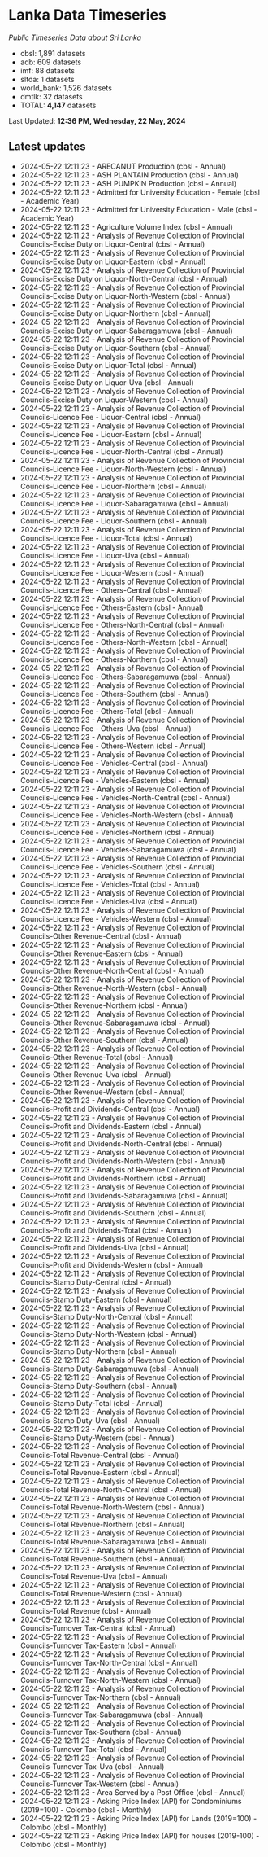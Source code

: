 # Lanka Data Timeseries
*Public Timeseries Data about Sri Lanka*

* cbsl: 1,891 datasets
* adb: 609 datasets
* imf: 88 datasets
* sltda: 1 datasets
* world_bank: 1,526 datasets
* dmtlk: 32 datasets
* TOTAL: **4,147** datasets

Last Updated: **12:36 PM, Wednesday, 22 May, 2024**

## Latest updates

* 2024-05-22 12:11:23 - ARECANUT Production (cbsl - Annual)
* 2024-05-22 12:11:23 - ASH PLANTAIN Production (cbsl - Annual)
* 2024-05-22 12:11:23 - ASH PUMPKIN Production (cbsl - Annual)
* 2024-05-22 12:11:23 - Admitted for University Education - Female (cbsl - Academic Year)
* 2024-05-22 12:11:23 - Admitted for University Education - Male (cbsl - Academic Year)
* 2024-05-22 12:11:23 - Agriculture Volume Index (cbsl - Annual)
* 2024-05-22 12:11:23 - Analysis of Revenue Collection of Provincial Councils-Excise Duty on Liquor-Central (cbsl - Annual)
* 2024-05-22 12:11:23 - Analysis of Revenue Collection of Provincial Councils-Excise Duty on Liquor-Eastern (cbsl - Annual)
* 2024-05-22 12:11:23 - Analysis of Revenue Collection of Provincial Councils-Excise Duty on Liquor-North-Central (cbsl - Annual)
* 2024-05-22 12:11:23 - Analysis of Revenue Collection of Provincial Councils-Excise Duty on Liquor-North-Western (cbsl - Annual)
* 2024-05-22 12:11:23 - Analysis of Revenue Collection of Provincial Councils-Excise Duty on Liquor-Northern (cbsl - Annual)
* 2024-05-22 12:11:23 - Analysis of Revenue Collection of Provincial Councils-Excise Duty on Liquor-Sabaragamuwa (cbsl - Annual)
* 2024-05-22 12:11:23 - Analysis of Revenue Collection of Provincial Councils-Excise Duty on Liquor-Southern (cbsl - Annual)
* 2024-05-22 12:11:23 - Analysis of Revenue Collection of Provincial Councils-Excise Duty on Liquor-Total (cbsl - Annual)
* 2024-05-22 12:11:23 - Analysis of Revenue Collection of Provincial Councils-Excise Duty on Liquor-Uva (cbsl - Annual)
* 2024-05-22 12:11:23 - Analysis of Revenue Collection of Provincial Councils-Excise Duty on Liquor-Western (cbsl - Annual)
* 2024-05-22 12:11:23 - Analysis of Revenue Collection of Provincial Councils-Licence Fee - Liquor-Central (cbsl - Annual)
* 2024-05-22 12:11:23 - Analysis of Revenue Collection of Provincial Councils-Licence Fee - Liquor-Eastern (cbsl - Annual)
* 2024-05-22 12:11:23 - Analysis of Revenue Collection of Provincial Councils-Licence Fee - Liquor-North-Central (cbsl - Annual)
* 2024-05-22 12:11:23 - Analysis of Revenue Collection of Provincial Councils-Licence Fee - Liquor-North-Western (cbsl - Annual)
* 2024-05-22 12:11:23 - Analysis of Revenue Collection of Provincial Councils-Licence Fee - Liquor-Northern (cbsl - Annual)
* 2024-05-22 12:11:23 - Analysis of Revenue Collection of Provincial Councils-Licence Fee - Liquor-Sabaragamuwa (cbsl - Annual)
* 2024-05-22 12:11:23 - Analysis of Revenue Collection of Provincial Councils-Licence Fee - Liquor-Southern (cbsl - Annual)
* 2024-05-22 12:11:23 - Analysis of Revenue Collection of Provincial Councils-Licence Fee - Liquor-Total (cbsl - Annual)
* 2024-05-22 12:11:23 - Analysis of Revenue Collection of Provincial Councils-Licence Fee - Liquor-Uva (cbsl - Annual)
* 2024-05-22 12:11:23 - Analysis of Revenue Collection of Provincial Councils-Licence Fee - Liquor-Western (cbsl - Annual)
* 2024-05-22 12:11:23 - Analysis of Revenue Collection of Provincial Councils-Licence Fee - Others-Central (cbsl - Annual)
* 2024-05-22 12:11:23 - Analysis of Revenue Collection of Provincial Councils-Licence Fee - Others-Eastern (cbsl - Annual)
* 2024-05-22 12:11:23 - Analysis of Revenue Collection of Provincial Councils-Licence Fee - Others-North-Central (cbsl - Annual)
* 2024-05-22 12:11:23 - Analysis of Revenue Collection of Provincial Councils-Licence Fee - Others-North-Western (cbsl - Annual)
* 2024-05-22 12:11:23 - Analysis of Revenue Collection of Provincial Councils-Licence Fee - Others-Northern (cbsl - Annual)
* 2024-05-22 12:11:23 - Analysis of Revenue Collection of Provincial Councils-Licence Fee - Others-Sabaragamuwa (cbsl - Annual)
* 2024-05-22 12:11:23 - Analysis of Revenue Collection of Provincial Councils-Licence Fee - Others-Southern (cbsl - Annual)
* 2024-05-22 12:11:23 - Analysis of Revenue Collection of Provincial Councils-Licence Fee - Others-Total (cbsl - Annual)
* 2024-05-22 12:11:23 - Analysis of Revenue Collection of Provincial Councils-Licence Fee - Others-Uva (cbsl - Annual)
* 2024-05-22 12:11:23 - Analysis of Revenue Collection of Provincial Councils-Licence Fee - Others-Western (cbsl - Annual)
* 2024-05-22 12:11:23 - Analysis of Revenue Collection of Provincial Councils-Licence Fee - Vehicles-Central (cbsl - Annual)
* 2024-05-22 12:11:23 - Analysis of Revenue Collection of Provincial Councils-Licence Fee - Vehicles-Eastern (cbsl - Annual)
* 2024-05-22 12:11:23 - Analysis of Revenue Collection of Provincial Councils-Licence Fee - Vehicles-North-Central (cbsl - Annual)
* 2024-05-22 12:11:23 - Analysis of Revenue Collection of Provincial Councils-Licence Fee - Vehicles-North-Western (cbsl - Annual)
* 2024-05-22 12:11:23 - Analysis of Revenue Collection of Provincial Councils-Licence Fee - Vehicles-Northern (cbsl - Annual)
* 2024-05-22 12:11:23 - Analysis of Revenue Collection of Provincial Councils-Licence Fee - Vehicles-Sabaragamuwa (cbsl - Annual)
* 2024-05-22 12:11:23 - Analysis of Revenue Collection of Provincial Councils-Licence Fee - Vehicles-Southern (cbsl - Annual)
* 2024-05-22 12:11:23 - Analysis of Revenue Collection of Provincial Councils-Licence Fee - Vehicles-Total (cbsl - Annual)
* 2024-05-22 12:11:23 - Analysis of Revenue Collection of Provincial Councils-Licence Fee - Vehicles-Uva (cbsl - Annual)
* 2024-05-22 12:11:23 - Analysis of Revenue Collection of Provincial Councils-Licence Fee - Vehicles-Western (cbsl - Annual)
* 2024-05-22 12:11:23 - Analysis of Revenue Collection of Provincial Councils-Other Revenue-Central (cbsl - Annual)
* 2024-05-22 12:11:23 - Analysis of Revenue Collection of Provincial Councils-Other Revenue-Eastern (cbsl - Annual)
* 2024-05-22 12:11:23 - Analysis of Revenue Collection of Provincial Councils-Other Revenue-North-Central (cbsl - Annual)
* 2024-05-22 12:11:23 - Analysis of Revenue Collection of Provincial Councils-Other Revenue-North-Western (cbsl - Annual)
* 2024-05-22 12:11:23 - Analysis of Revenue Collection of Provincial Councils-Other Revenue-Northern (cbsl - Annual)
* 2024-05-22 12:11:23 - Analysis of Revenue Collection of Provincial Councils-Other Revenue-Sabaragamuwa (cbsl - Annual)
* 2024-05-22 12:11:23 - Analysis of Revenue Collection of Provincial Councils-Other Revenue-Southern (cbsl - Annual)
* 2024-05-22 12:11:23 - Analysis of Revenue Collection of Provincial Councils-Other Revenue-Total (cbsl - Annual)
* 2024-05-22 12:11:23 - Analysis of Revenue Collection of Provincial Councils-Other Revenue-Uva (cbsl - Annual)
* 2024-05-22 12:11:23 - Analysis of Revenue Collection of Provincial Councils-Other Revenue-Western (cbsl - Annual)
* 2024-05-22 12:11:23 - Analysis of Revenue Collection of Provincial Councils-Profit and Dividends-Central (cbsl - Annual)
* 2024-05-22 12:11:23 - Analysis of Revenue Collection of Provincial Councils-Profit and Dividends-Eastern (cbsl - Annual)
* 2024-05-22 12:11:23 - Analysis of Revenue Collection of Provincial Councils-Profit and Dividends-North-Central (cbsl - Annual)
* 2024-05-22 12:11:23 - Analysis of Revenue Collection of Provincial Councils-Profit and Dividends-North-Western (cbsl - Annual)
* 2024-05-22 12:11:23 - Analysis of Revenue Collection of Provincial Councils-Profit and Dividends-Northern (cbsl - Annual)
* 2024-05-22 12:11:23 - Analysis of Revenue Collection of Provincial Councils-Profit and Dividends-Sabaragamuwa (cbsl - Annual)
* 2024-05-22 12:11:23 - Analysis of Revenue Collection of Provincial Councils-Profit and Dividends-Southern (cbsl - Annual)
* 2024-05-22 12:11:23 - Analysis of Revenue Collection of Provincial Councils-Profit and Dividends-Total (cbsl - Annual)
* 2024-05-22 12:11:23 - Analysis of Revenue Collection of Provincial Councils-Profit and Dividends-Uva (cbsl - Annual)
* 2024-05-22 12:11:23 - Analysis of Revenue Collection of Provincial Councils-Profit and Dividends-Western (cbsl - Annual)
* 2024-05-22 12:11:23 - Analysis of Revenue Collection of Provincial Councils-Stamp Duty-Central (cbsl - Annual)
* 2024-05-22 12:11:23 - Analysis of Revenue Collection of Provincial Councils-Stamp Duty-Eastern (cbsl - Annual)
* 2024-05-22 12:11:23 - Analysis of Revenue Collection of Provincial Councils-Stamp Duty-North-Central (cbsl - Annual)
* 2024-05-22 12:11:23 - Analysis of Revenue Collection of Provincial Councils-Stamp Duty-North-Western (cbsl - Annual)
* 2024-05-22 12:11:23 - Analysis of Revenue Collection of Provincial Councils-Stamp Duty-Northern (cbsl - Annual)
* 2024-05-22 12:11:23 - Analysis of Revenue Collection of Provincial Councils-Stamp Duty-Sabaragamuwa (cbsl - Annual)
* 2024-05-22 12:11:23 - Analysis of Revenue Collection of Provincial Councils-Stamp Duty-Southern (cbsl - Annual)
* 2024-05-22 12:11:23 - Analysis of Revenue Collection of Provincial Councils-Stamp Duty-Total (cbsl - Annual)
* 2024-05-22 12:11:23 - Analysis of Revenue Collection of Provincial Councils-Stamp Duty-Uva (cbsl - Annual)
* 2024-05-22 12:11:23 - Analysis of Revenue Collection of Provincial Councils-Stamp Duty-Western (cbsl - Annual)
* 2024-05-22 12:11:23 - Analysis of Revenue Collection of Provincial Councils-Total Revenue-Central (cbsl - Annual)
* 2024-05-22 12:11:23 - Analysis of Revenue Collection of Provincial Councils-Total Revenue-Eastern (cbsl - Annual)
* 2024-05-22 12:11:23 - Analysis of Revenue Collection of Provincial Councils-Total Revenue-North-Central (cbsl - Annual)
* 2024-05-22 12:11:23 - Analysis of Revenue Collection of Provincial Councils-Total Revenue-North-Western (cbsl - Annual)
* 2024-05-22 12:11:23 - Analysis of Revenue Collection of Provincial Councils-Total Revenue-Northern (cbsl - Annual)
* 2024-05-22 12:11:23 - Analysis of Revenue Collection of Provincial Councils-Total Revenue-Sabaragamuwa (cbsl - Annual)
* 2024-05-22 12:11:23 - Analysis of Revenue Collection of Provincial Councils-Total Revenue-Southern (cbsl - Annual)
* 2024-05-22 12:11:23 - Analysis of Revenue Collection of Provincial Councils-Total Revenue-Uva (cbsl - Annual)
* 2024-05-22 12:11:23 - Analysis of Revenue Collection of Provincial Councils-Total Revenue-Western (cbsl - Annual)
* 2024-05-22 12:11:23 - Analysis of Revenue Collection of Provincial Councils-Total Revenue (cbsl - Annual)
* 2024-05-22 12:11:23 - Analysis of Revenue Collection of Provincial Councils-Turnover Tax-Central (cbsl - Annual)
* 2024-05-22 12:11:23 - Analysis of Revenue Collection of Provincial Councils-Turnover Tax-Eastern (cbsl - Annual)
* 2024-05-22 12:11:23 - Analysis of Revenue Collection of Provincial Councils-Turnover Tax-North-Central (cbsl - Annual)
* 2024-05-22 12:11:23 - Analysis of Revenue Collection of Provincial Councils-Turnover Tax-North-Western (cbsl - Annual)
* 2024-05-22 12:11:23 - Analysis of Revenue Collection of Provincial Councils-Turnover Tax-Northern (cbsl - Annual)
* 2024-05-22 12:11:23 - Analysis of Revenue Collection of Provincial Councils-Turnover Tax-Sabaragamuwa (cbsl - Annual)
* 2024-05-22 12:11:23 - Analysis of Revenue Collection of Provincial Councils-Turnover Tax-Southern (cbsl - Annual)
* 2024-05-22 12:11:23 - Analysis of Revenue Collection of Provincial Councils-Turnover Tax-Total (cbsl - Annual)
* 2024-05-22 12:11:23 - Analysis of Revenue Collection of Provincial Councils-Turnover Tax-Uva (cbsl - Annual)
* 2024-05-22 12:11:23 - Analysis of Revenue Collection of Provincial Councils-Turnover Tax-Western (cbsl - Annual)
* 2024-05-22 12:11:23 - Area Served by a Post Office (cbsl - Annual)
* 2024-05-22 12:11:23 - Asking Price Index (API) for Condominiums (2019=100) - Colombo (cbsl - Monthly)
* 2024-05-22 12:11:23 - Asking Price Index (API) for Lands (2019=100) - Colombo (cbsl - Monthly)
* 2024-05-22 12:11:23 - Asking Price Index (API) for houses (2019-100) - Colombo (cbsl - Monthly)